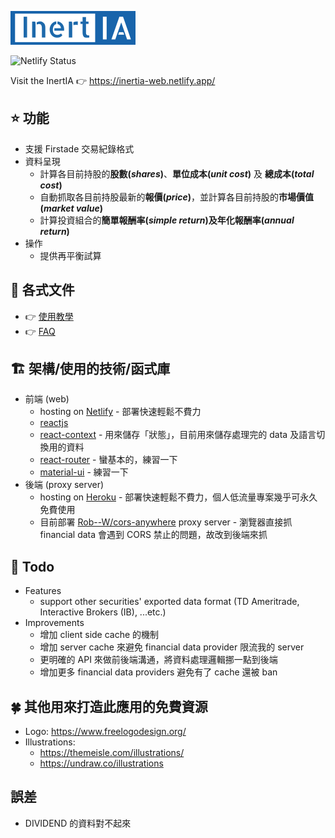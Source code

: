 ![InertIA](./src/images/logo.png?raw=true)

![Netlify Status](https://api.netlify.com/api/v1/badges/e912a2f1-9929-40ed-87a0-5216d6b79f59/deploy-status)

Visit the InertIA 👉 https://inertia-web.netlify.app/

## ⭐ 功能
- 支援 Firstade 交易紀錄格式
- 資料呈現
  - 計算各目前持股的**股數(*shares*)**、**單位成本(*unit cost*)** 及 **總成本(*total cost*)**
  - 自動抓取各目前持股最新的**報價(*price*)**，並計算各目前持股的**市場價值(*market value*)**
  - 計算投資組合的**簡單報酬率(*simple return*)**及**年化報酬率(*annual return*)**
- 操作
  - 提供再平衡試算

## 📔 各式文件
- 👉 [使用教學](doc/usage/)
- 👉 [FAQ](doc/faq/)

## 🏗️ 架構/使用的技術/函式庫
- 前端 (web)
  - hosting on [Netlify](https://www.netlify.com/) - 部署快速輕鬆不費力
  - [reactjs](https://zh-hant.reactjs.org/)
  - [react-context](https://zh-hant.reactjs.org/docs/context.html) - 用來儲存「狀態」，目前用來儲存處理完的 data 及語言切換用的資料
  - [react-router](https://reactrouter.com/web/guides/quick-start) - 蠻基本的，練習一下
  - [material-ui](https://material-ui.com/zh/) - 練習一下
- 後端 (proxy server)
  - hosting on [Heroku](https://www.heroku.com/) - 部署快速輕鬆不費力，個人低流量專案幾乎可永久免費使用
  - 目前部署 [Rob--W/cors-anywhere](https://github.com/Rob--W/cors-anywhere) proxy server - 瀏覽器直接抓 financial data 會遇到 CORS 禁止的問題，故改到後端來抓

## 👺 Todo
- Features
  - support other securities' exported data format (TD Ameritrade, Interactive Brokers (IB), ...etc.)
- Improvements
  - 增加 client side cache 的機制
  - 增加 server cache 來避免 financial data provider 限流我的 server
  - 更明確的 API 來做前後端溝通，將資料處理邏輯挪一點到後端
  - 增加更多 financial data providers 避免有了 cache 還被 ban

## 🍀 其他用來打造此應用的免費資源
- Logo: https://www.freelogodesign.org/
- Illustrations:
  - https://themeisle.com/illustrations/
  - https://undraw.co/illustrations

## 誤差
- DIVIDEND 的資料對不起來
